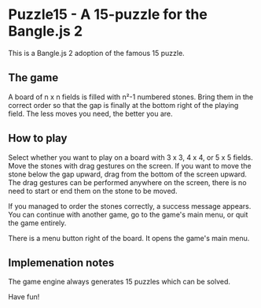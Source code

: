 # Puzzle15 - A 15-puzzle for the Bangle.js 2

This is a Bangle.js 2 adoption of the famous 15 puzzle.

## The game

A board of n x n fields is filled with n²-1 numbered stones.
Bring them in the correct order so that the gap is finally at the bottom right of the playing field.
The less moves you need, the better you are.

## How to play

Select whether you want to play on a board with 3 x 3, 4 x 4, or 5 x 5 fields.
Move the stones with drag gestures on the screen.
If you want to move the stone below the gap upward, drag from the bottom of the screen upward.
The drag gestures can be performed anywhere on the screen, there is no need to start or end them on the stone to be moved.

If you managed to order the stones correctly, a success message appears.
You can continue with another game, go to the game's main menu, or quit the game entirely.

There is a menu button right of the board. It opens the game's main menu.

## Implemenation notes

The game engine always generates 15 puzzles which can be solved.

Have fun!
